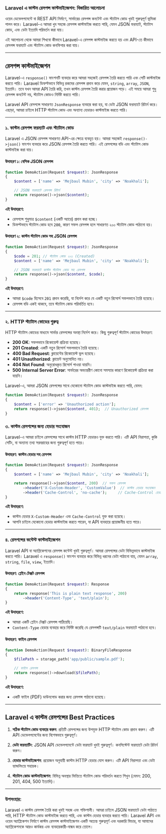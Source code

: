 ### Laravel এ কাস্টম রেসপন্স কাস্টমাইজেশন: বিস্তারিত আলোচনা

ওয়েব ডেভেলপমেন্টে বা REST API নির্মাণে, সার্ভারের রেসপন্স কনটেন্ট এবং স্ট্যাটাস কোড খুবই গুরুত্বপূর্ণ ভূমিকা পালন করে। Laravel-এ আমরা খুব সহজে রেসপন্স কাস্টমাইজ করতে পারি, যেমন JSON ফরম্যাট, স্ট্যাটাস কোড, এবং ডেটা ইত্যাদি পরিবর্তন করা যায়।

এই আলোচনা থেকে আমরা শিখবো কীভাবে Laravel-এ রেসপন্স কাস্টমাইজ করতে হয় এবং API-তে কীভাবে রেসপন্স ফরম্যাট এবং স্ট্যাটাস কোড কনফিগার করা যায়।

---

## রেসপন্স কাস্টমাইজেশন

Laravel-এ `response()` ফাংশনটি ব্যবহার করে আমরা সহজেই রেসপন্স তৈরি করতে পারি এবং সেটি কাস্টমাইজ করতে পারি। Laravel ডিফল্টভাবে বিভিন্ন রকমের রেসপন্স প্রদান করে যেমন, `string`, `array`, `JSON`, ইত্যাদি। তবে যখন আমরা API তৈরি করি, তখন কাস্টম রেসপন্স তৈরি করার প্রয়োজন পড়ে। এই সময়ে আমরা শুধু রেসপন্স কনটেন্ট নয়, স্ট্যাটাস কোডও নির্দিষ্ট করতে পারি।

Laravel API রেসপন্সে সাধারণত `JsonResponse` ব্যবহার করা হয়, যা ডেটা JSON ফরম্যাটে রিটার্ন করে। এছাড়া, আমরা চাইলে HTTP স্ট্যাটাস কোড এবং অন্যান্য হেডারও কাস্টমাইজ করতে পারি।

---

### ১. কাস্টম রেসপন্স ফরম্যাট এবং স্ট্যাটাস কোড

Laravel এ JSON রেসপন্স সাধারণত API-এর ক্ষেত্রে ব্যবহৃত হয়। আমরা সহজেই `response()->json()` ফাংশন ব্যবহার করে JSON রেসপন্স তৈরি করতে পারি। এই রেসপন্সের বডি এবং স্ট্যাটাস কোড কাস্টমাইজ করা যায়।

#### উদাহরণ ১: বেসিক JSON রেসপন্স

```php
function DemoAction(Request $request): JsonResponse
{
    $content = ['name' => 'Mejbaul Mubin', 'city' => 'Noakhali'];

    // JSON ফরম্যাটে রেসপন্স রিটার্ন
    return response()->json($content);
}
```

**এই উদাহরণে:**

-   রেসপন্সে শুধুমাত্র `$content` (একটি অ্যারে) প্রদান করা হচ্ছে।
-   ডিফল্টভাবে স্ট্যাটাস কোড হবে `200`, কারণ সফল রেসপন্স হলে সাধারণত ২০০ স্ট্যাটাস কোড পাঠানো হয়।

#### উদাহরণ ২: কাস্টম স্ট্যাটাস কোড সহ JSON রেসপন্স

```php
function DemoAction(Request $request): JsonResponse
{
    $code = 201; // স্ট্যাটাস কোড ২০১ (Created)
    $content = ['name' => 'Mejbaul Mubin', 'city' => 'Noakhali'];

    // JSON ফরম্যাটে কাস্টম স্ট্যাটাস কোড সহ রেসপন্স
    return response()->json($content, $code);
}
```

**এই উদাহরণে:**

-   আমরা `$code` হিসেবে `201` প্রদান করেছি, যা নির্দেশ করে যে একটি নতুন রিসোর্স সফলভাবে তৈরি হয়েছে।
-   রেসপন্স বডি একই থাকবে, তবে স্ট্যাটাস কোড পরিবর্তিত হবে।

---

### ২. HTTP স্ট্যাটাস কোডের গুরুত্ব

HTTP স্ট্যাটাস কোডের মাধ্যমে সার্ভার রেসপন্সের অবস্থা নির্দেশ করে। কিছু গুরুত্বপূর্ণ স্ট্যাটাস কোডের উদাহরণ:

-   **200 OK**: সফলভাবে রিকোয়েস্ট প্রক্রিয়া হয়েছে।
-   **201 Created**: একটি নতুন রিসোর্স সফলভাবে তৈরি হয়েছে।
-   **400 Bad Request**: ক্লায়েন্টের রিকোয়েস্ট ভুল হয়েছে।
-   **401 Unauthorized**: ক্লায়েন্ট অনুমোদিত নয়।
-   **404 Not Found**: অনুরোধকৃত রিসোর্স পাওয়া যায়নি।
-   **500 Internal Server Error**: সার্ভারের অভ্যন্তরীণ কোনো সমস্যার কারণে রিকোয়েস্ট প্রক্রিয়া করা যায়নি।

Laravel-এ, আমরা JSON রেসপন্সের সাথে যেকোনো স্ট্যাটাস কোড কাস্টমাইজ করতে পারি, যেমন:

```php
function DemoAction(Request $request): JsonResponse
{
    $content = ['error' => 'Unauthorized action'];
    return response()->json($content, 401);  // Unauthorized রেসপন্স
}
```

### ৩. কাস্টম রেসপন্সের জন্য হেডার সংযোজন

Laravel-এ আমরা চাইলে রেসপন্সের সাথে কাস্টম HTTP হেডারও যুক্ত করতে পারি। এটি API নিরাপত্তা, কুকি সেটিং, বা অন্যান্য তথ্য সরবরাহের জন্য গুরুত্বপূর্ণ হতে পারে।

#### উদাহরণ: কাস্টম হেডার সহ রেসপন্স

```php
function DemoAction(Request $request): JsonResponse
{
    $content = ['name' => 'Mejbaul Mubin', 'city' => 'Noakhali'];

    return response()->json($content, 200)  // সফল রেসপন্স
        ->header('X-Custom-Header', 'CustomValue')  // কাস্টম হেডার সংযোজন
        ->header('Cache-Control', 'no-cache');     // Cache-Control হেডার সংযোজন
}
```

**এই উদাহরণে:**

-   কাস্টম হেডার `X-Custom-Header` এবং `Cache-Control` যুক্ত করা হয়েছে।
-   আপনি চাইলে যেকোনো হেডার কাস্টমাইজ করতে পারেন, যা API ব্যবহারে প্রয়োজনীয় হতে পারে।

---

### ৪. রেসপন্সের কন্টেন্ট কাস্টমাইজেশন

Laravel API বা অ্যাপ্লিকেশনের রেসপন্স কন্টেন্ট খুবই গুরুত্বপূর্ণ। আমরা রেসপন্সের ডেটা বিভিন্নভাবে কাস্টমাইজ করতে পারি। Laravel এ `response()` ফাংশন ব্যবহার করে বিভিন্ন ধরনের ডেটা পাঠানো যায়, যেমন `array`, `string`, `file`, `view`, ইত্যাদি।

#### উদাহরণ: প্লেইন টেক্সট রেসপন্স

```php
function DemoAction(Request $request): Response
{
    return response('This is plain text response', 200)
        ->header('Content-Type', 'text/plain');
}
```

**এই উদাহরণে:**

-   আমরা একটি প্লেইন টেক্সট রেসপন্স পাঠিয়েছি।
-   `Content-Type` হেডার ব্যবহার করে নির্দিষ্ট করেছি যে রেসপন্সটি `text/plain` ফরম্যাটে পাঠানো হবে।

#### উদাহরণ: ফাইল রেসপন্স

```php
function DemoAction(Request $request): BinaryFileResponse
{
    $filePath = storage_path('app/public/sample.pdf');

    // ফাইল রেসপন্স
    return response()->download($filePath);
}
```

**এই উদাহরণে:**

-   একটি ফাইল (PDF) ডাউনলোড করার জন্য রেসপন্স পাঠানো হয়েছে।

---

## Laravel এ কাস্টম রেসপন্সের Best Practices

1. **সঠিক স্ট্যাটাস কোড ব্যবহার করুন**: প্রতিটি রেসপন্সের জন্য উপযুক্ত HTTP স্ট্যাটাস কোড প্রদান করুন। এটি API ডেভেলপমেন্টের জন্য বিশেষভাবে গুরুত্বপূর্ণ।

2. **ডেটা ফরম্যাটিং**: JSON API ডেভেলপমেন্টে ডেটা ফরম্যাট খুবই গুরুত্বপূর্ণ। কনসিস্টেন্ট ফরম্যাটে ডেটা রিটার্ন করুন।

3. **হেডার কাস্টমাইজেশন**: প্রয়োজন অনুযায়ী কাস্টম HTTP হেডার যোগ করুন। এটি API নিরাপত্তা এবং ডেটা হ্যান্ডলিংয়ে সহায়ক।

4. **স্ট্যাটাস কোড কাস্টমাইজেশন**: বিভিন্ন অবস্থার ভিত্তিতে স্ট্যাটাস কোড পরিবর্তন করতে শিখুন (যেমন: 200, 201, 404, 500 ইত্যাদি)।

---

### উপসংহার:

Laravel এ কাস্টম রেসপন্স তৈরি করা খুবই সহজ এবং শক্তিশালী। আমরা চাইলে JSON ফরম্যাটে ডেটা পাঠাতে পারি, HTTP স্ট্যাটাস কোড কাস্টমাইজ করতে পারি, এবং কাস্টম হেডার ব্যবহার করতে পারি। Laravel API এবং ওয়েব অ্যাপ্লিকেশন নির্মাণে কাস্টম রেসপন্স কাস্টমাইজেশন একটি অত্যন্ত গুরুত্বপূর্ণ এবং দরকারি ফিচার, যা আমাদের অ্যাপ্লিকেশনকে আরও কার্যকর এবং ব্যবহারকারী-বান্ধব করে তোলে।
